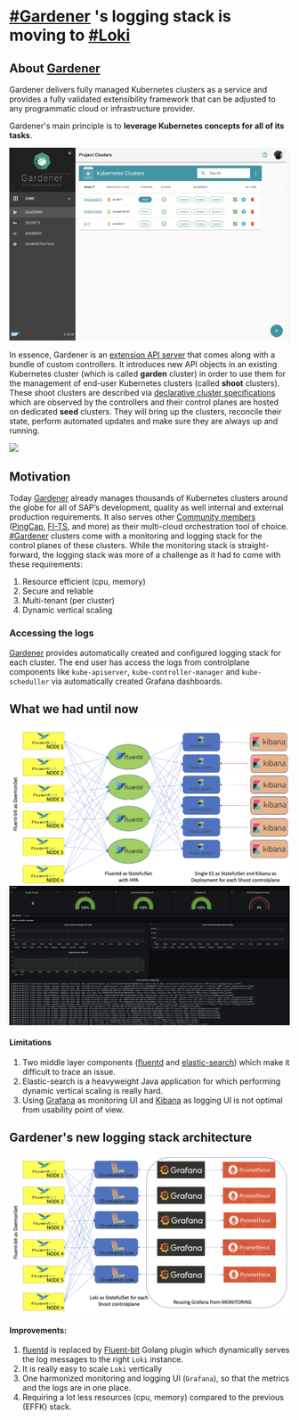 # [#Gardener](https://gardener.cloud) 's logging stack is moving to [#Loki](https://grafana.com/oss/loki)

## About [Gardener](https://gardener.cloud/)
Gardener delivers fully managed Kubernetes clusters as a service and provides a fully validated extensibility framework that can be adjusted to any programmatic cloud or infrastructure provider.

Gardener's main principle is to **leverage Kubernetes concepts for all of its tasks**.

![](images/gardener-dashboard.gif)

In essence, Gardener is an [extension API server](https://kubernetes.io/docs/tasks/access-kubernetes-api/setup-extension-api-server) that comes along with a bundle of custom controllers. It introduces new API objects in an existing Kubernetes cluster (which is called **garden** cluster) in order to use them for the management of end-user Kubernetes clusters (called **shoot** clusters). These shoot clusters are described via [declarative cluster specifications](https://github.com/gardener/gardener/blob/master/example/90-shoot.yaml) which are observed by the controllers and their control planes are hosted on dedicated **seed** clusters. They will bring up the clusters, reconcile their state, perform automated updates and make sure they are always up and running.

![](images/gardener-architecture.png)

## Motivation
Today [Gardener](https://gardener.cloud/) already manages thousands of Kubernetes clusters around the globe for all of SAP’s development, quality as well internal and external production requirements. It also serves other [Community members](https://gardener.cloud/adopter/) ([PingCap](https://gardener.cloud/blog/2020-05/00/), [FI-TS](https://metal-stack.io/blog/01-why-metal-stack/), and more) as their multi-cloud orchestration tool of choice. [#Gardener](https://gardener.cloud) clusters come with a monitoring and logging stack for the control planes of these clusters. While the monitoring stack is straight-forward, the logging stack was more of a challenge as it had to come with these requirements:
1) Resource efficient (cpu, memory)
2) Secure and reliable
3) Multi-tenant (per cluster)
4) Dynamic vertical scaling

### Accessing the logs
[Gardener](https://gardener.cloud/) provides automatically created and configured logging stack for each cluster. The end user has access the logs from controlplane components like `kube-apiserver`, `kube-controller-manager` and `kube-scheduller` via automatically created Grafana dashboards.

## What we had until now
![](images/current-logging-architecture.png)
![](images/grafana-logs.png)

#### Limitations
1) Two middle layer components ([fluentd](https://www.fluentd.org/) and [elastic-search](https://www.elastic.co/elasticsearch/)) which make it difficult to trace an issue.
2) Elastic-search is a heavyweight Java application  for which performing dynamic vertical scaling is really hard.
3) Using [Grafana](https://grafana.com/) as monitoring UI and [Kibana](https://www.elastic.co/kibana) as logging UI is not optimal from usability point of view.

## Gardener's new logging stack architecture
![](images/new-logging-architecture.png)

#### Improvements:
1) [fluentd](https://www.fluentd.org/) is replaced by [Fluent-bit](https://fluentbit.io/) Golang plugin which dynamically serves the log messages to the right `Loki` instance.
2) It is really easy to scale `Loki` vertically
3) One harmonized monitoring and logging UI (`Grafana`), so that the metrics and the logs are in one place.
4) Requiring a lot less resources (cpu, memory) compared to the previous (EFFK) stack.
